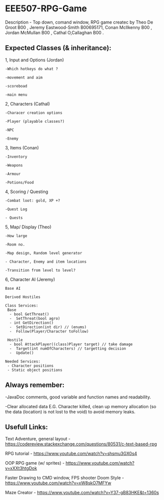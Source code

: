 # EEE507-RPG-Game
Description - Top down, comand window, RPG game createc by Theo De Groot B00 , Jeremy Eastwood-Smith B00695171, 
Conan McIlkenny B00 , Jordan McMullan B00 , Cathal O,Callaghan B00 .

## Expected Classes (& inheritance):

 1, Input and Options (Jordan)
    
    -Which hotkeys do what ?
    
    -movement and aim
    
    -scoreboad
    
    -main menu
  
 2, Characters (Cathal)
  
    -Characer creation options
  
    -Player (playable classes?)
    
    -NPC
    
    -Enemy
    
 3, Items (Conan)
  
    -Inventory
  
    -Weapons
    
    -Armour
    
    -Potions/Food 
    
 4,  Scoring / Questing
  
    -Combat loot: gold, XP +? 
    
    -Quest Log
    
    - Quests
    
 5, Map/ Display (Theo)
  
    -How large
    
    -Room no. 
    
    -Map design, Random level generator
    
    - Character, Enemy and item locations
    
    -Transition from level to level?
  
  6, Character AI (Jeremy)
  
    Base AI
    
    Derived Hostiles
    
    Class Services:
     Base
      - bool GetThreat()
      -  SetThreat(bool agro)
      - int GetDirection()
      -  SetDirection(int dir) // (enums)
      -  Follow(Player/Character toFollow)
     
     Hostile
      - bool AttackPlayer((class)Player target) // take damage
      -  Target(int numOfCharacters) // targetting decision
      -  Update()
    
    Needed Services:
     - Character positions
     - Static object positions
 
  
## Always remember:
  
   -JavaDoc comments, good variable and function names and readability.
  
   -Clear allocated data E.G. Character killed, clean up memory allocation (so the data (location) is not lost to the void)
    to avoid memory leaks.
    
## Usefull Links:

Text Adventure, general layout - https://codereview.stackexchange.com/questions/80531/c-text-based-rpg

RPG tutorial - https://www.youtube.com/watch?v=shsmu3GX0s4

OOP RPG game (w/ sprites) - https://www.youtube.com/watch?v=xXXt3htgDok

Faster Drawing to CMD window, FPS shooter Doom Style - https://www.youtube.com/watch?v=xW8skO7MFYw

Maze Creator - https://www.youtube.com/watch?v=Y37-gB83HKE&t=1360s

